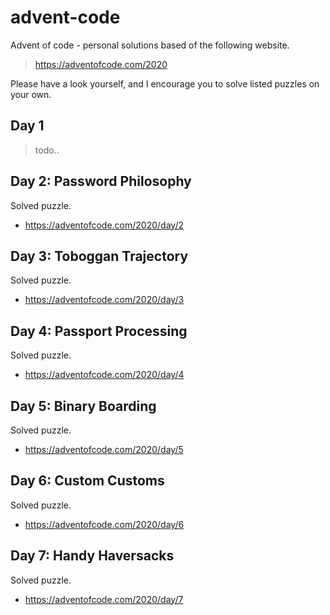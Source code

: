 # advent-code

Advent of code - personal solutions based of the following website.

> https://adventofcode.com/2020

Please have a look yourself, and I encourage you to solve listed puzzles on your own.

## Day 1

> todo..

## Day 2: Password Philosophy

Solved puzzle.

- https://adventofcode.com/2020/day/2

## Day 3: Toboggan Trajectory

Solved puzzle.

- https://adventofcode.com/2020/day/3

## Day 4: Passport Processing

Solved puzzle.

- https://adventofcode.com/2020/day/4

## Day 5: Binary Boarding

Solved puzzle.

- https://adventofcode.com/2020/day/5

## Day 6: Custom Customs

Solved puzzle.

- https://adventofcode.com/2020/day/6

## Day 7: Handy Haversacks

Solved puzzle.

- https://adventofcode.com/2020/day/7
